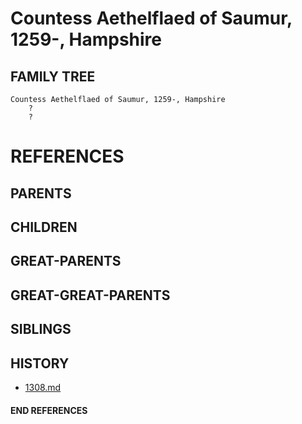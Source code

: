 # Countess Aethelflaed of Saumur, 1259-, Hampshire

## FAMILY TREE
```
Countess Aethelflaed of Saumur, 1259-, Hampshire
    ?
    ?
```


# REFERENCES

## PARENTS 

## CHILDREN 

## GREAT-PARENTS 

## GREAT-GREAT-PARENTS 
## SIBLINGS

 
## HISTORY
* [1308.md](../h/1308.md)

#### END REFERENCES
